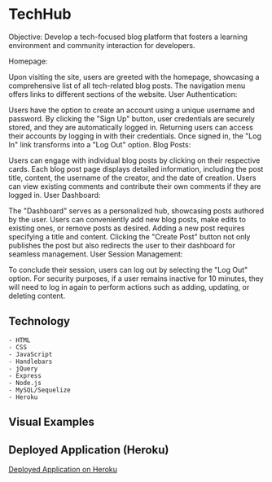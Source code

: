# TechHub

Objective: Develop a tech-focused blog platform that fosters a learning environment and community interaction for developers.

Homepage:

Upon visiting the site, users are greeted with the homepage, showcasing a comprehensive list of all tech-related blog posts.
The navigation menu offers links to different sections of the website.
User Authentication:

Users have the option to create an account using a unique username and password.
By clicking the "Sign Up" button, user credentials are securely stored, and they are automatically logged in.
Returning users can access their accounts by logging in with their credentials.
Once signed in, the "Log In" link transforms into a "Log Out" option.
Blog Posts:

Users can engage with individual blog posts by clicking on their respective cards.
Each blog post page displays detailed information, including the post title, content, the username of the creator, and the date of creation.
Users can view existing comments and contribute their own comments if they are logged in.
User Dashboard:

The "Dashboard" serves as a personalized hub, showcasing posts authored by the user.
Users can conveniently add new blog posts, make edits to existing ones, or remove posts as desired.
Adding a new post requires specifying a title and content.
Clicking the "Create Post" button not only publishes the post but also redirects the user to their dashboard for seamless management.
User Session Management:

To conclude their session, users can log out by selecting the "Log Out" option.
For security purposes, if a user remains inactive for 10 minutes, they will need to log in again to perform actions such as adding, updating, or deleting content.
## Technology
    - HTML
    - CSS
    - JavaScript
    - Handlebars
    - jQuery
    - Express
    - Node.js
    - MySQL/Sequelize
    - Heroku

## Visual Examples



## Deployed Application (Heroku)

[Deployed Application on Heroku](https://a-down-tech-blog-b6cbf85bb984.herokuapp.com/)


